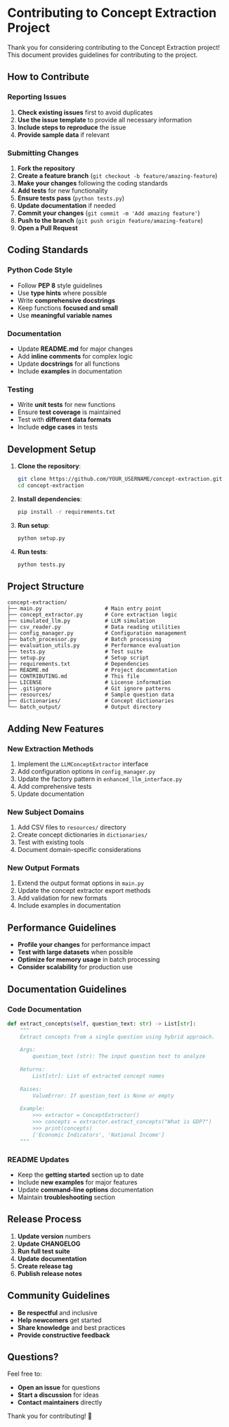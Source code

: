 # Contributing to Concept Extraction Project

Thank you for considering contributing to the Concept Extraction project! This document provides guidelines for contributing to the project.

## How to Contribute

### Reporting Issues

1. **Check existing issues** first to avoid duplicates
2. **Use the issue template** to provide all necessary information
3. **Include steps to reproduce** the issue
4. **Provide sample data** if relevant

### Submitting Changes

1. **Fork the repository**
2. **Create a feature branch** (`git checkout -b feature/amazing-feature`)
3. **Make your changes** following the coding standards
4. **Add tests** for new functionality
5. **Ensure tests pass** (`python tests.py`)
6. **Update documentation** if needed
7. **Commit your changes** (`git commit -m 'Add amazing feature'`)
8. **Push to the branch** (`git push origin feature/amazing-feature`)
9. **Open a Pull Request**

## Coding Standards

### Python Code Style
- Follow **PEP 8** style guidelines
- Use **type hints** where possible
- Write **comprehensive docstrings**
- Keep functions **focused and small**
- Use **meaningful variable names**

### Documentation
- Update **README.md** for major changes
- Add **inline comments** for complex logic
- Update **docstrings** for all functions
- Include **examples** in documentation

### Testing
- Write **unit tests** for new functions
- Ensure **test coverage** is maintained
- Test with **different data formats**
- Include **edge cases** in tests

## Development Setup

1. **Clone the repository**:
   ```bash
   git clone https://github.com/YOUR_USERNAME/concept-extraction.git
   cd concept-extraction
   ```

2. **Install dependencies**:
   ```bash
   pip install -r requirements.txt
   ```

3. **Run setup**:
   ```bash
   python setup.py
   ```

4. **Run tests**:
   ```bash
   python tests.py
   ```

## Project Structure

```
concept-extraction/
├── main.py                    # Main entry point
├── concept_extractor.py       # Core extraction logic
├── simulated_llm.py           # LLM simulation
├── csv_reader.py              # Data reading utilities
├── config_manager.py          # Configuration management
├── batch_processor.py         # Batch processing
├── evaluation_utils.py        # Performance evaluation
├── tests.py                   # Test suite
├── setup.py                   # Setup script
├── requirements.txt           # Dependencies
├── README.md                  # Project documentation
├── CONTRIBUTING.md            # This file
├── LICENSE                    # License information
├── .gitignore                 # Git ignore patterns
├── resources/                 # Sample question data
├── dictionaries/              # Concept dictionaries
└── batch_output/              # Output directory
```

## Adding New Features

### New Extraction Methods
1. Implement the `LLMConceptExtractor` interface
2. Add configuration options in `config_manager.py`
3. Update the factory pattern in `enhanced_llm_interface.py`
4. Add comprehensive tests
5. Update documentation

### New Subject Domains
1. Add CSV files to `resources/` directory
2. Create concept dictionaries in `dictionaries/`
3. Test with existing tools
4. Document domain-specific considerations

### New Output Formats
1. Extend the output format options in `main.py`
2. Update the concept extractor export methods
3. Add validation for new formats
4. Include examples in documentation

## Performance Guidelines

- **Profile your changes** for performance impact
- **Test with large datasets** when possible
- **Optimize for memory usage** in batch processing
- **Consider scalability** for production use

## Documentation Guidelines

### Code Documentation
```python
def extract_concepts(self, question_text: str) -> List[str]:
    """
    Extract concepts from a single question using hybrid approach.
    
    Args:
        question_text (str): The input question text to analyze
        
    Returns:
        List[str]: List of extracted concept names
        
    Raises:
        ValueError: If question_text is None or empty
        
    Example:
        >>> extractor = ConceptExtractor()
        >>> concepts = extractor.extract_concepts("What is GDP?")
        >>> print(concepts)
        ['Economic Indicators', 'National Income']
    """
```

### README Updates
- Keep the **getting started** section up to date
- Include **new examples** for major features
- Update **command-line options** documentation
- Maintain **troubleshooting** section

## Release Process

1. **Update version** numbers
2. **Update CHANGELOG**
3. **Run full test suite**
4. **Update documentation**
5. **Create release tag**
6. **Publish release notes**

## Community Guidelines

- **Be respectful** and inclusive
- **Help newcomers** get started
- **Share knowledge** and best practices
- **Provide constructive feedback**

## Questions?

Feel free to:
- **Open an issue** for questions
- **Start a discussion** for ideas
- **Contact maintainers** directly

Thank you for contributing! 🎉
